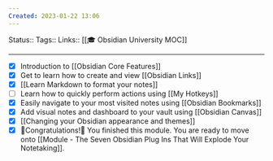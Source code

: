```yaml
---
Created: 2023-01-22 13:06
---
```

Status::
Tags::
Links:: [[🎓 Obsidian University MOC]]
___

- [x] Introduction to [[Obsidian Core Features]] 
- [x] Get to learn how to create and view [[Obsidian Links]]
- [x] [[Learn Markdown to format your notes]]
- [ ] Learn how to quickly perform actions using [[My Hotkeys]]
- [x] Easily navigate to your most visited notes using [[Obsidian Bookmarks]]
- [x] Add visual notes and dashboard to your vault using [[Obsidian Canvas]]
- [x] [[Changing your Obsidian appearance and themes]]
- [x] 🎊Congratulations!🎊 You finished this module. You are ready to move onto [[Module - The Seven Obsidian Plug Ins That Will Explode Your Notetaking]].
